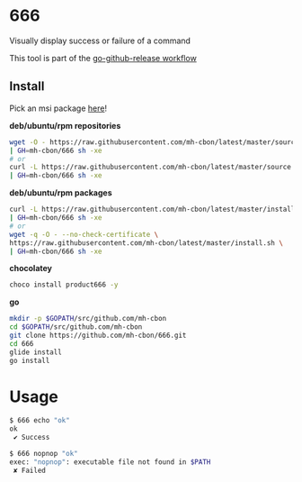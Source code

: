 # 666

Visually display success or failure of a command

This tool is part of the [go-github-release workflow](https://github.com/mh-cbon/go-github-release)

## Install

Pick an msi package [here](https://github.com/mh-cbon/666/releases)!

__deb/ubuntu/rpm repositories__

```sh
wget -O - https://raw.githubusercontent.com/mh-cbon/latest/master/source.sh \
| GH=mh-cbon/666 sh -xe
# or
curl -L https://raw.githubusercontent.com/mh-cbon/latest/master/source.sh \
| GH=mh-cbon/666 sh -xe
```

__deb/ubuntu/rpm packages__

```sh
curl -L https://raw.githubusercontent.com/mh-cbon/latest/master/install.sh \
| GH=mh-cbon/666 sh -xe
# or
wget -q -O - --no-check-certificate \
https://raw.githubusercontent.com/mh-cbon/latest/master/install.sh \
| GH=mh-cbon/666 sh -xe
```

__chocolatey__

```sh
choco install product666 -y
```

__go__

```sh
mkdir -p $GOPATH/src/github.com/mh-cbon
cd $GOPATH/src/github.com/mh-cbon
git clone https://github.com/mh-cbon/666.git
cd 666
glide install
go install
```

# Usage

```sh
$ 666 echo "ok"
ok
 ✔ Success

$ 666 nopnop "ok"
exec: "nopnop": executable file not found in $PATH
 ✘ Failed
```
